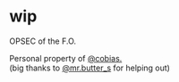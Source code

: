 # wip

OPSEC of the F.O.

Personal property of [@cobias.](https://discord.com/users/588667852190515201)\
(big thanks to [@mr.butter_s](https://discord.com/users/841475930747830273) for helping out)
